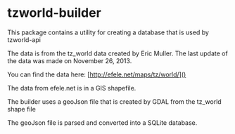 # tzworld-builder

This package contains a utility for creating a database that is used by tzworld-api

The data is from the tz_world data created by Eric Muller.  The last update of the data was made on November 26, 2013.

You can find the data here: [http://efele.net/maps/tz/world/]()

The data from efele.net is in a GIS shapefile.

The builder uses a geoJson file that is created by GDAL from the tz_world shape file

The geoJson file is parsed and converted into a SQLite database.


